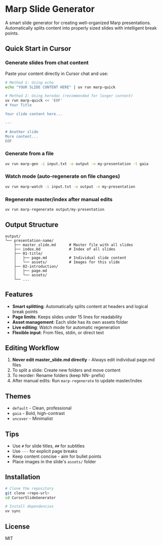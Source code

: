 # Marp Slide Generator

A smart slide generator for creating well-organized Marp presentations. Automatically splits content into properly sized slides with intelligent break points.

## Quick Start in Cursor

### Generate slides from chat content

Paste your content directly in Cursor chat and use:

```bash
# Method 1: Using echo
echo "YOUR SLIDE CONTENT HERE" | uv run marp-quick

# Method 2: Using heredoc (recommended for longer content)
uv run marp-quick << 'EOF'
# Your Title

Your slide content here...

---

# Another slide
More content...
EOF
```

### Generate from a file

```bash
uv run marp-gen -i input.txt -o output -n my-presentation -t gaia
```

### Watch mode (auto-regenerate on file changes)

```bash
uv run marp-watch -i input.txt -o output -n my-presentation
```

### Regenerate master/index after manual edits

```bash
uv run marp-regenerate output/my-presentation
```

## Output Structure

```
output/
└── presentation-name/
    ├── master_slide.md      # Master file with all slides
    ├── index.md             # Index of all slides
    ├── 01-title/
    │   ├── page.md          # Individual slide content
    │   └── assets/          # Images for this slide
    ├── 02-introduction/
    │   ├── page.md
    │   └── assets/
    └── ...
```

## Features

- **Smart splitting**: Automatically splits content at headers and logical break points
- **Page limits**: Keeps slides under 15 lines for readability
- **Asset management**: Each slide has its own assets folder
- **Live editing**: Watch mode for automatic regeneration
- **Flexible input**: From files, stdin, or direct text

## Editing Workflow

1. **Never edit master_slide.md directly** - Always edit individual page.md files
2. To split a slide: Create new folders and move content
3. To reorder: Rename folders (keep NN- prefix)
4. After manual edits: Run `marp-regenerate` to update master/index

## Themes

- `default` - Clean, professional
- `gaia` - Bold, high-contrast
- `uncover` - Minimalist

## Tips

- Use `#` for slide titles, `##` for subtitles
- Use `---` for explicit page breaks
- Keep content concise - aim for bullet points
- Place images in the slide's `assets/` folder

## Installation

```bash
# Clone the repository
git clone <repo-url>
cd CursorSlideGenerator

# Install dependencies
uv sync
```

## License

MIT 